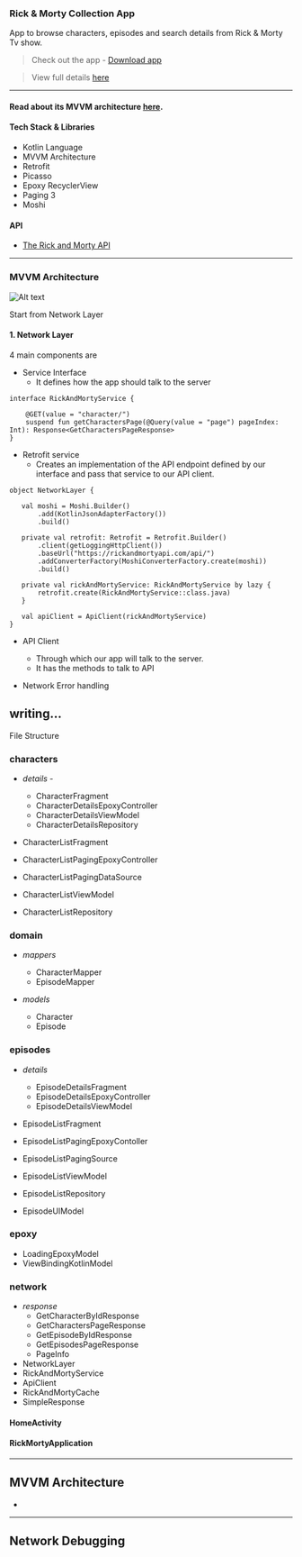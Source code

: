 ### Rick & Morty Collection App

App to browse characters, episodes and search details from Rick & Morty Tv show.
> Check out the app - [Download app](https://github.com/harisheoran/rick-morty-app/releases)

> View full details [here](https://harisheoran.github.io/projects/rickmorty/)


---

#### Read about its MVVM architecture [here](https://sparrowbit.hashnode.dev/basic-mvvm-android-app).

#### Tech Stack & Libraries
- Kotlin Language
- MVVM Architecture 
- Retrofit
- Picasso
- Epoxy RecyclerView
- Paging 3
- Moshi

#### API
- [The Rick and Morty API](https://rickandmortyapi.com/)

---

### MVVM Architecture
![Alt text](arch.jpg "Image caption")

Start from Network Layer

#### 1. **Network Layer**

4 main components are

- Service Interface
    - It defines how the app should talk to the server
```
interface RickAndMortyService {

    @GET(value = "character/")
    suspend fun getCharactersPage(@Query(value = "page") pageIndex: Int): Response<GetCharactersPageResponse>
}        
```

- Retrofit service
    -  Creates an implementation of the API endpoint defined by our interface and pass that service to our API client.

 ```
 object NetworkLayer {

    val moshi = Moshi.Builder()
        .add(KotlinJsonAdapterFactory())
        .build()

    private val retrofit: Retrofit = Retrofit.Builder()
        .client(getLoggingHttpClient())
        .baseUrl("https://rickandmortyapi.com/api/")
        .addConverterFactory(MoshiConverterFactory.create(moshi))
        .build()

    private val rickAndMortyService: RickAndMortyService by lazy {
        retrofit.create(RickAndMortyService::class.java)
    }

    val apiClient = ApiClient(rickAndMortyService)
}
```

- API Client
    - Through which our app will talk to the server.
    - It has the methods to talk to API

- Network Error handling







writing...
--- 

File Structure

### **characters**
- *details* - 
    - CharacterFragment
    - CharacterDetailsEpoxyController
    - CharacterDetailsViewModel
    - CharacterDetailsRepository

- CharacterListFragment
- CharacterListPagingEpoxyController
- CharacterListPagingDataSource
- CharacterListViewModel
- CharacterListRepository

### **domain**
- *mappers*
    - CharacterMapper
    - EpisodeMapper

- *models*
    - Character
    - Episode

### **episodes**
- *details*
    - EpisodeDetailsFragment
    - EpisodeDetailsEpoxyController
    - EpisodeDetailsViewModel

- EpisodeListFragment
- EpisodeListPagingEpoxyContoller
- EpisodeListPagingSource
- EpisodeListViewModel
- EpisodeListRepository
- EpisodeUIModel

### **epoxy**
- LoadingEpoxyModel
- ViewBindingKotlinModel

### **network**
- *response*
    - GetCharacterByIdResponse
    - GetCharactersPageResponse
    - GetEpisodeByIdResponse
    - GetEpisodesPageResponse
    - PageInfo
- NetworkLayer
- RickAndMortyService
- ApiClient
- RickAndMortyCache
- SimpleResponse

#### **HomeActivity**
#### **RickMortyApplication**

---


## **MVVM Architecture**

- 



---
## **Network Debugging**



    
